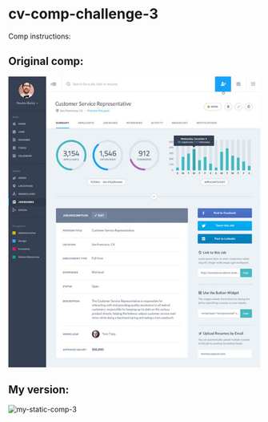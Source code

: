 # cv-comp-challenge-3

Comp instructions:


## Original comp:

![static-comp-3](pics/static-comp-challenge-3.jpg)

## My version:

![my-static-comp-3](pics/my-static-comp)
